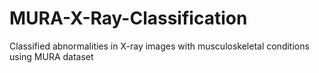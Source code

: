 # MURA-X-Ray-Classification
Classified abnormalities in X-ray images with musculoskeletal conditions using MURA dataset
